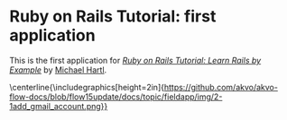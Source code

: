 # Ruby on Rails Tutorial: first application

This is the first application for
[*Ruby on Rails Tutorial: Learn Rails by Example*](http://railstutorial.org/)
by [Michael Hartl](http://michaelhartl.com/).


\centerline{\includegraphics[height=2in]{https://github.com/akvo/akvo-flow-docs/blob/flow15update/docs/topic/fieldapp/img/2-1add_gmail_account.png}}
